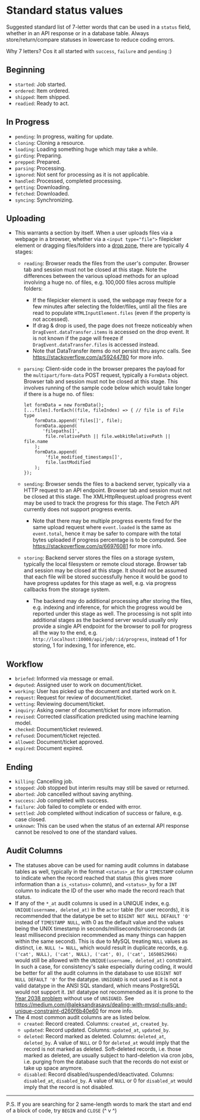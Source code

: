 # Standard status values

Suggested standard list of 7-letter words that can be used in a `status` field,
whether in an API response or in a database table. Always store/return/compare
statuses in lowercase to reduce coding errors.

Why 7 letters? Cos it all started with `success`, `failure` and `pending` :)

## Beginning
- `started`: Job started.
- `ordered`: Item ordered.
- `shipped`: Item shipped.
- `readied`: Ready to act.

## In Progress
- `pending`: In progress, waiting for update.
- `cloning`: Cloning a resource.
- `loading`: Loading something huge which may take a while.
- `girding`: Preparing.
- `prepped`: Prepared.
- `parsing`: Processing.
- `ignored`: Not sent for processing as it is not applicable.
- `handled`: Processed, completed processing.
- `getting`: Downloading.
- `fetched`: Downloaded.
- `syncing`: Synchronizing.

## Uploading
- This warrants a section by itself. When a user uploads files via a webpage
  in a browser, whether via a `<input type="file">` filepicker element or
  dragging files/folders into a
  [drop zone](https://developer.mozilla.org/en-US/docs/Web/API/HTML_Drag_and_Drop_API/File_drag_and_drop),
  there are typically 4 stages:
    + `reading`: Browser reads the files from the user's computer. Browser tab
      and session must not be closed at this stage. Note the differences between
      the various upload methods for an upload involving a huge no. of files,
      e.g. 100,000 files across multiple folders:
        * If the filepicker element is used, the webpage may freeze for a
          few minutes after selecting the folder/files, until all the files are
          read to populate `HTMLInputElement.files` (even if the property is
          not accessed).
        * If drag & drop is used, the page does not freeze noticeably when
          `DragEvent.dataTransfer.items` is accessed on the
          drop event. It is not known if the page will freeze if
          `DragEvent.dataTransfer.files` is accessed instead.
        * Note that DataTransfer items do not persist thru async calls.
          See https://stackoverflow.com/a/59244780 for more info.
    + `parsing`: Client-side code in the browser prepares the payload for
      the `multipart/form-data` POST request, typically a `FormData` object.
      Browser tab and session must not be closed at this stage. This involves
      running of the sample code below which would take longer if there is a
      huge no. of files:

      ```
      let formData = new FormData();
      [...files].forEach((file, fileIndex) => { // file is of File type
          formData.append('files[]', file);
          formData.append(
             'filepaths[]',
              file.relativePath || file.webkitRelativePath || file.name
          );
          formData.append(
              'file_modified_timestamps[]',
              file.lastModified
          );
      });
      ```

    + `sending`: Browser sends the files to a backend server, typically via a
      HTTP request to an API endpoint. Browser tab and session must not be
      closed at this stage. The XMLHttpRequest.upload progress event may be used
      to track the progress for this stage. The Fetch API currently does not
      support progress events.
        * Note that there may be multiple progress events fired for the same
          upload request where `event.loaded` is the same as `event.total`,
          hence it may be safer to compare with the total bytes uploaded if
          progress percentage is to be computed. See
          https://stackoverflow.com/q/66976081 for more info.
    + `storing`: Backend server stores the files on a storage system, typically
      the local filesystem or remote cloud storage. Browser tab and session may
      be closed at this stage. It should not be assumed that each file will be
      stored successfully hence it would be good to have progress updates for
      this stage as well, e.g. via progress callbacks from the storage system.
        * The backend may do additional processing after storing the files,
          e.g. indexing and inference, for which the progress would be reported
          under this stage as well. The processing is not split into additional
          stages as the backend server would usually only provide a single API
          endpoint for the browser to poll for progress all the way to the end,
          e.g. `http://localhost:10000/api/job/:id/progress`, instead of 1 for
          storing, 1 for indexing, 1 for inference, etc.

## Workflow
- `briefed`: Informed via message or email.
- `deputed`: Assigned user to work on document/ticket.
- `working`: User has picked up the document and started work on it.
- `request`: Request for review of document/ticket.
- `vetting`: Reviewing document/ticket.
- `inquiry`: Asking owner of document/ticket for more information.
- `revised`: Corrected classification predicted using machine learning model.
- `checked`: Document/ticket reviewed.
- `refused`: Document/ticket rejected.
- `allowed`: Document/ticket approved.
- `expired`: Document expired.

## Ending
- `killing`: Cancelling job.
- `stopped`: Job stopped but interim results may still be saved or returned.
- `aborted`: Job cancelled without saving anything.
- `success`: Job completed with success.
- `failure`: Job failed to complete or ended with error.
- `settled`: Job completed without indication of success or failure,
  e.g. case closed.
- `unknown`: This can be used when the status of an external API response cannot
  be resolved to one of the standard values.

## Audit Columns
- The statuses above can be used for naming audit columns in database tables
  as well, typically in the format `<status>_at` for a `TIMESTAMP` column to
  indicate when the record reached that status (this gives more information than
  a `is_<status>` column), and `<status>_by` for a `INT` column to
  indicate the ID of the user who made the record reach that status.
- If any of the `*_at` audit columns is used in a UNIQUE index,
  e.g. `UNIQUE(username, deleted_at)` in the `actor` table (for user records),
  it is recommended that the datatype be set to `BIGINT NOT NULL DEFAULT '0'`
  instead of `TIMESTAMP NULL`, with 0 as the default value and the values being
  the UNIX timestamp in seconds/milliseconds/microseconds (at least millisecond
  precision recommended as many things can happen within the same second). This
  is due to MySQL treating `NULL` values as distinct, i.e. `NULL != NULL`,
  which would result in duplicate records,
  e.g. `('cat', NULL), ('cat', NULL), ('cat', 0), ('cat', 1650852966)`
  would still be allowed with the `UNIQUE(username, deleted_at)` constraint.
  In such a case, for consistency's sake especially during coding,
  it would be better for all the audit columns in the database to use
  `BIGINT NOT NULL DEFAULT '0'` for the datatype. `UNSIGNED` is not used as
  it is not a valid datatype in the ANSI SQL standard, which means PostgreSQL
  would not support it. `INT` datatype not recommended as it is prone to the
  [Year 2038 problem](https://en.wikipedia.org/wiki/Year_2038_problem) without
  use of `UNSIGNED`. See
  https://medium.com/@aleksandrasays/dealing-with-mysql-nulls-and-unique-constraint-d260f6b40e60
  for more info.
- The 4 most common audit columns are as listed below.
    + `created`: Record created. Columns: `created_at`, `created_by`.
    + `updated`: Record updated. Columns: `updated_at`, `updated_by`.
    + `deleted`: Record marked as deleted. Columns: `deleted_at`, `deleted_by`.
      A value of `NULL` or 0 for `deleted_at` would imply that the record is not
      marked as deleted. Soft-deleted records, i.e. those marked as deleted,
      are usually subject to hard-deletion via cron jobs, i.e. purging from the
      database such that the records do not exist or take up space anymore.
    + `disabled`: Record disabled/suspended/deactivated. Columns: `disabled_at`,
      `disabled_by`. A value of `NULL` or 0 for `disabled_at` would imply that
      the record is not disabled.

--------------------------------------------------------------------------------
P.S. If you are searching for 2 same-length words to mark the start and end
of a block of code, try `BEGIN` and `CLOSE` (^ v ^)
